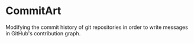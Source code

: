 # CommitArt

Modifying the commit history of git repositories in order to write messages
in GitHub's contribution graph.
